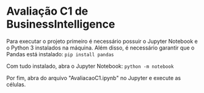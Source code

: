 # Avaliação C1 de BusinessIntelligence
 
Para executar o projeto primeiro é necessário possuir o Jupyter Notebook e o Python 3 instalados na máquina.
Além disso, é necessário garantir que o Pandas está instalado:
```pip install pandas```

Com tudo instalado, abra o Jupyter Notebook:
```python -m notebook```

Por fim, abra do arquivo "AvaliacaoC1.ipynb" no Jupyter e execute as células.
